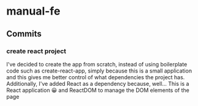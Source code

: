 # manual-fe

## Commits

### create react project

I've decided to create the app from scratch, instead of using boilerplate code such as create-react-app, simply because this is a small application and this gives me better control of what dependencies the project has.
Additionally, I've added React as a dependency because, well... This is a React application 😀 and ReactDOM to manage the DOM elements of the page

